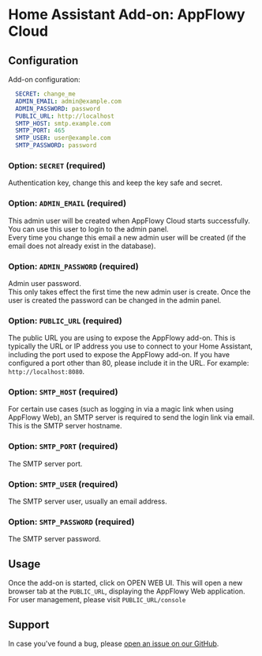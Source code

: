 # Home Assistant Add-on: AppFlowy Cloud

## Configuration

Add-on configuration:

```yaml
  SECRET: change_me
  ADMIN_EMAIL: admin@example.com
  ADMIN_PASSWORD: password
  PUBLIC_URL: http://localhost
  SMTP_HOST: smtp.example.com
  SMTP_PORT: 465
  SMTP_USER: user@example.com
  SMTP_PASSWORD: password
```

### Option: `SECRET` (required)

Authentication key, change this and keep the key safe and secret.

### Option: `ADMIN_EMAIL` (required)

This admin user will be created when AppFlowy Cloud starts successfully.  
You can use this user to login to the admin panel.  
Every time you change this email a new admin user will be created (if the email does not already exist in the database).

### Option: `ADMIN_PASSWORD` (required)

Admin user password.  
This only takes effect the first time the new admin user is create. Once the user is created the password can be changed in the admin panel.

### Option: `PUBLIC_URL` (required)

The public URL you are using to expose the AppFlowy add-on.
This is typically the URL or IP address you use to connect to your Home Assistant, including the port used to expose the AppFlowy add-on. If you have configured a port other than 80, please include it in the URL. For example: `http://localhost:8080`.

### Option: `SMTP_HOST` (required)

For certain use cases (such as logging in via a magic link when using AppFlowy Web), an SMTP server is required to send the login link via email.
This is the SMTP server hostname.

### Option: `SMTP_PORT` (required)

The SMTP server port.

### Option: `SMTP_USER` (required)

The SMTP server user, usually an email address.

### Option: `SMTP_PASSWORD` (required)

The SMTP server password.

## Usage

Once the add-on is started, click on OPEN WEB UI. This will open a new browser tab at the `PUBLIC_URL`, displaying the AppFlowy Web application. For user management, please visit `PUBLIC_URL/console`

## Support

In case you've found a bug, please [open an issue on our GitHub][issue].

[issue]: https://github.com/SilvioMessi/hassio-addons/issues
